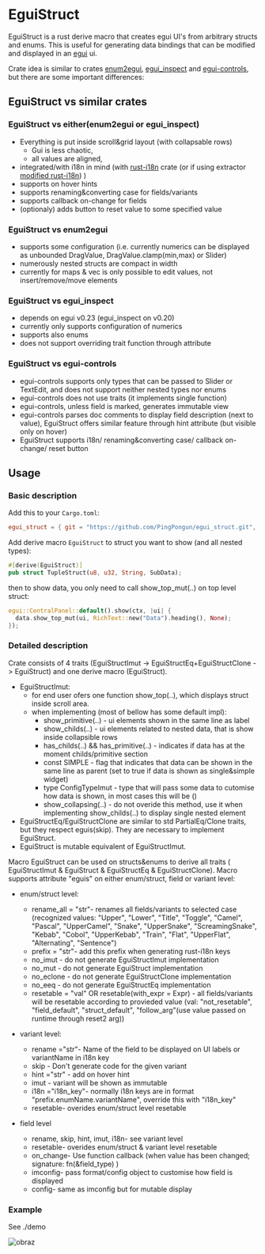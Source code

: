 # EguiStruct

EguiStruct is a rust derive macro that creates egui UI's from arbitrary structs and enums.
This is useful for generating data bindings that can be modified and displayed in an [egui](https://github.com/emilk/egui) ui.

Crate idea is similar to crates [enum2egui](https://github.com/matthewjberger/enum2egui), [egui_inspect](https://github.com/Meisterlama/egui_inspect) and  [egui-controls](https://github.com/aalekhpatel07/egui-controls), but there are some important differences:

## EguiStruct vs similar crates

### EguiStruct vs either(enum2egui or egui_inspect)

- Everything is put inside scroll&grid layout (with collapsable rows)
  - Gui is less chaotic,
  - all values are aligned,
- integrated/with i18n in mind (with [rust-i18n](https://github.com/longbridgeapp/rust-i18n) crate (or if using extractor [modified rust-i18n](https://github.com/PingPongun/rust-i18n.git)) )
- supports on hover hints
- supports renaming&converting case for fields/variants
- supports callback on-change for fields
- (optionaly) adds button to reset value to some specified value

### EguiStruct vs enum2egui

- supports some configuration (i.e. currently numerics can be displayed as unbounded DragValue, DragValue.clamp(min,max) or Slider)
- numerously nested structs are compact in width
- currently for maps & vec is only possible to edit values, not insert/remove/move elements

### EguiStruct vs egui_inspect

- depends on egui v0.23 (egui_inspect on v0.20)
- currently only supports configuration of numerics
- supports also enums
- does not support overriding trait function through attribute

### EguiStruct vs egui-controls

- egui-controls supports only types that can be passed to Slider or TextEdit, and does not support neither nested types nor enums
- egui-controls does not use traits (it implements single function)
- egui-controls, unless field is marked, generates immutable view
- egui-controls parses doc comments to display field description (next to value), EguiStruct offers similar feature through hint attribute (but visible only on hover)
- EguiStruct supports i18n/ renaming&converting case/ callback on-change/ reset button

## Usage

### Basic description

Add this to your `Cargo.toml`:

```toml
egui_struct = { git = "https://github.com/PingPongun/egui_struct.git", branch = "master" }
```

Add derive macro `EguiStruct` to struct you want to show (and all nested types):

```Rust
#[derive(EguiStruct)]
pub struct TupleStruct(u8, u32, String, SubData);
```

then to show data, you only need to call show_top_mut(..) on top level struct:

```Rust
egui::CentralPanel::default().show(ctx, |ui| {
  data.show_top_mut(ui, RichText::new("Data").heading(), None);
});
```

### Detailed description

Crate consists of 4 traits (EguiStructImut -> EguiStructEq+EguiStructClone -> EguiStruct) and one derive macro (EguiStruct).

- EguiStructImut:
  - for end user ofers one function show_top(..), which displays struct inside scroll area.
  - when implementing (most of bellow has some default impl):
    - show_primitive(..) - ui elements shown in the same line as label
    - show_childs(..) - ui elements related to nested data, that is show inside collapsible rows
    - has_childs(..) && has_primitive(..) - indicates if data has at the moment childs/primitive section
    - const SIMPLE - flag that indicates that data can be shown in the same line as parent (set to true if data is shown as single&simple widget)
    - type ConfigTypeImut - type that will pass some data to cutomise how data is shown, in most cases this will be ()
    - show_collapsing(..) - do not overide this method, use it when implementing show_childs(..) to display single nested element
- EguiStructEq/EguiStructClone are similar to std PartialEq/Clone traits, but they respect eguis(skip). They are necessary to implement EguiStruct.
- EguiStruct is mutable equivalent of EguiStructImut.

Macro EguiStruct can be used on structs&enums to derive all traits ( EguiStructImut & EguiStruct & EguiStructEq & EguiStructClone).
Macro supports attribute "eguis" on either enum/struct, field or variant level:

- enum/struct level:
  - rename_all = "str"- renames all fields/variants to selected case (recognized values: "Upper", "Lower", "Title", "Toggle", "Camel", "Pascal", "UpperCamel", "Snake", "UpperSnake", "ScreamingSnake", "Kebab", "Cobol", "UpperKebab", "Train", "Flat", "UpperFlat", "Alternating", "Sentence")
  - prefix = "str"- add this prefix when generating rust-i18n keys
  - no_imut - do not generate EguiStructImut implementation
  - no_mut - do not generate EguiStruct implementation
  - no_eclone - do not generate EguiStructClone implementation
  - no_eeq - do not generate EguiStructEq implementation
  - resetable = "val" OR resetable(with_expr = Expr) - all fields/variants will be resetable according to provieded value (val: "not_resetable", "field_default", "struct_default", "follow_arg"(use value passed on runtime through reset2 arg))

- variant level:
  - rename ="str"- Name of the field to be displayed on UI labels or variantName in i18n key
  - skip - Don't generate code for the given variant
  - hint ="str" - add on hover hint
  - imut - variant will be shown as immutable
  - i18n ="i18n_key"- normally i18n keys are in format "prefix.enumName.variantName", override this with "i18n_key"
  - resetable- overides enum/struct level resetable

- field level
  - rename, skip, hint, imut, i18n- see variant level
  - resetable- overides enum/struct & variant level resetable
  - on_change- Use function callback (when value has been changed; signature: fn(&field_type) )
  - imconfig- pass format/config object to customise how field is displayed
  - config- same as imconfig but for mutable display

### Example

See ./demo

![obraz](https://github.com/PingPongun/egui_struct/assets/46752179/5c7281f7-4fba-4fc5-8a4d-de36000155f6)

